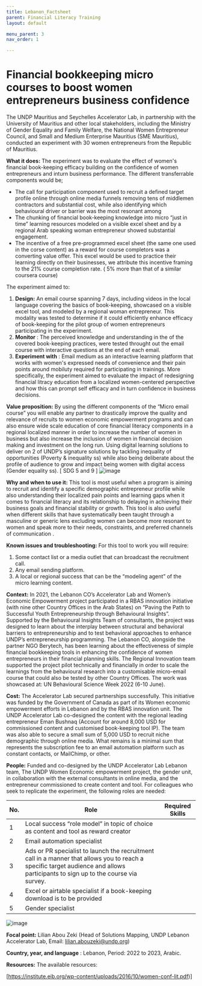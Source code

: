 ```yaml
---
title: Lebanon_Factsheet
parent: Financial Literacy Training
layout: default

menu_parent: 3
nav_order: 1

---
```

# Financial bookkeeping micro courses to boost women entrepreneurs business confidence

The UNDP Mauritius and Seychelles Accelerator Lab, in partnership with the University of Mauritius and other local stakeholders, including the Ministry of Gender Equality and Family Welfare, the National Women Entrepreneur Council, and Small and Medium Enterprise Mauritius (SME Mauritius), conducted an experiment with 30 women entrepreneurs from the Republic of Mauritius.

**What it does:** The experiment was to evaluate the effect of women's financial book-keeping efficacy building on the confidence of women entrepreneurs and inturn business performance. The different transferrable components would be; 
-	The call for participation component used to recruit a defined target profile online through online media funnels removing tens of middlemen contractors and substantial cost, while also identifying which behavioural driver or barrier was the most resonant among
-	The chunking of financial book-keeping knowledge into micro “just in time” learning resources modeled on a visible excel sheet and by a regional Arab speaking woman entrepreneur showed substantial engagement.
-	The incentive of a free pre-programmed excel sheet (the same one used in the corse content) as a reward for course completors was a converting value offer. This excel would be used to practice their learning directly on their businesses, we attribute this incentive framing to the 21% course completion rate. ( 5% more than that of a similar coursera course)

The experiment aimed to:

1. **Design:** An email course spanning 7 days, including videos in the local language covering the basics of book-keeping, showcased on a visible excel tool, and modeled by a regional woman entrepreneur. This modality was tested to determine if it could efficiently enhance efficacy of book-keeping for the pilot group of women entrepreneurs participating in the experiment.
2. **Monitor** : The perceived knowledge and understanding in the of the covered book-keeping practices, were tested throught out the email course with interactive questions at the end of each email. 
3. **Experiment with** : Email medium as an interactive learning platform that works with women's expressed needs of convenience and their pain points around mobiluty required for participating in trainings. More specifically, the experiment aimed to evaluate the impact of redesigning financial litracy education from a localized women-centered perspective and how this can prompt self efficacy and in turn confidence in business decisions.

**Value proposition:** By using the different components of the “Micro email course” you will enable any partner to drastically improve the quality and relevance of recruits to women economic empowerment programs and can also ensure wide scale education of core financial literacy components in a regional localized manner in order to increase the number of women in business but also increase the inclusion of women in financial decision making and investment on the long run. Using digital learning solutions to deliver on 2 of UNDP’s signature solutions by tackling inequality of opportunities (Poverty & inequality ss) while also being deliberate about the profile of audience to grow and impact being women with digital access (Gender equality ss). [ SDG 5 and 9 ] ![image](https://github.com/UNDP-Accelerator-Labs/Financial-inclusion-toolkit/assets/150713062/b16d7fe8-fee9-40cd-b5d6-96c3cf35e97a)

**Why and when to use it:** This tool is most useful when a program is aiming to recruit and identify a specific demographic entrepreneur profile while also understanding their localized pain points and learning gaps when it comes to financial literacy and its relationship to delaying in achieving their business goals and financial stability or growth. 
This tool is also useful when different skills that have systematically been taught through a masculine or generic lens excluding women can become more resonant to women and speak more to their needs, constraints, and preferred channels of communication .

**Known issues and troubleshooting:** For this tool to work you will require: 
1) Some contact list or a media outlet that can broadcast the recruitment call.
2) Any email sending platform.
3) A local or regional success that can be the “modeling agent” of the micro learning content.

**Context:** In 2021, the Lebanon CO’s Accelerator Lab and Women’s Economic Empowerment project participated in a RBAS innovation initiative (with nine other Country Offices in the Arab States) on “Paving the Path to Successful Youth Entrepreneurship through Behavioural Insights”. Supported by the Behavioural Insights Team of consultants, the project was designed to learn about the interplay between structural and behavioral barriers to entrepreneurship and to test behavioral approaches to enhance UNDP’s entrepreneurship programming.
The Lebanon CO, alongside the partner NGO Berytech, has been learning about the effectiveness of simple financial bookkeeping tools in enhancing the confidence of women entrepreneurs in their financial planning skills. The Regional Innovation team supported the project pilot technically and financially in order to scale the learnings from the behavioural research into a customisable micro-email course that could also be tested by other Country Offices.
The work was showcased at:  UN Behavioural Science Week 2022 (6-10 June). 

**Cost:** The Accelerator Lab secured partnerships successfully. This initiative was funded by the Government of Canada as part of its Women economic empowerment efforts in Lebanon and by the RBAS innovation unit. The UNDP Accelerator Lab co-designed the content with the regional leading entrepreneur Eman Bushnaq (Account for around 8,000 USD for commissioned content and customised book-keeping tool IP). The team was also able to secure a small sum of 5,000 USD to recruit niche demographic through online media. What remains is a minimal sum that represents the subscription fee to an email automation platform such as constant contacts, or MailChimp, or other. 

**People:** Funded and co-designed by the UNDP Accelerator Lab Lebanon team, The UNDP Women Economic empowerment project, the gender unit, in collaboration with the external consultants in online media, and the entrepreneur commissioned to create content and tool. 
For colleagues who seek to replicate the experiment, the following roles are needed:

| **No.** | **Role** | **Required Skills** |
| --- | --- | --- |
| 1 | Local success “role model” in topic of choice as content and tool as reward creator
| 2 | Email automation specialist 
| 3 | Ads or PR specialist to launch the recruitment call in a manner that allows you to reach a specific target audience and allows participants to sign up to the course via survey. 
| 4 | Excel or airtable specialist if a book-keeping download is to be provided 
| 5 | Gender specialist 
![image](https://github.com/UNDP-Accelerator-Labs/Financial-inclusion-toolkit/assets/150713062/64021c38-526f-4c32-b5a5-d10ce7f0c7bd)

**Focal point:** Lilian Abou Zeki (Head of Solutions Mapping, UNDP Lebanon Accelerator Lab, Email: [lilian.abouzeki@undp.org](mailto:lilian.abouzeki@undp.org))

**Country, year, and language** : Lebanon, Period: 2022 to 2023, Arabic.

**Resources:** The available resources:

[https://institute.eib.org/wp-content/uploads/2016/10/women-conf-lit.pdf)]

